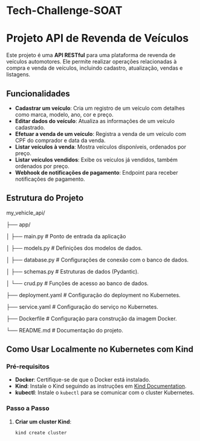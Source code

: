 # Tech-Challenge-SOAT



# Projeto API de Revenda de Veículos

Este projeto é uma **API RESTful** para uma plataforma de revenda de veículos automotores. Ele permite realizar operações relacionadas à compra e venda de veículos, incluindo cadastro, atualização, vendas e listagens.

## Funcionalidades

- **Cadastrar um veículo**: Cria um registro de um veículo com detalhes como marca, modelo, ano, cor e preço.
- **Editar dados do veículo**: Atualiza as informações de um veículo cadastrado.
- **Efetuar a venda de um veículo**: Registra a venda de um veículo com CPF do comprador e data da venda.
- **Listar veículos à venda**: Mostra veículos disponíveis, ordenados por preço.
- **Listar veículos vendidos**: Exibe os veículos já vendidos, também ordenados por preço.
- **Webhook de notificações de pagamento**: Endpoint para receber notificações de pagamento.

## Estrutura do Projeto
my_vehicle_api/

├── app/

│   ├── main.py          # Ponto de entrada da aplicação

│   ├── models.py        # Definições dos modelos de dados.

│   ├── database.py      # Configurações de conexão com o banco de dados.

│   ├── schemas.py       # Estruturas de dados (Pydantic).

│   └── crud.py          # Funções de acesso ao banco de dados.

├── deployment.yaml      # Configuração do deployment no Kubernetes.

├── service.yaml         # Configuração do serviço no Kubernetes.

├── Dockerfile            # Configuração para construção da imagem Docker.

└── README.md            # Documentação do projeto.

## Como Usar Localmente no Kubernetes com Kind

### Pré-requisitos

- **Docker**: Certifique-se de que o Docker está instalado.
- **Kind**: Instale o Kind seguindo as instruções em [Kind Documentation](https://kind.sigs.k8s.io/docs/user/quick-start/).
- **kubectl**: Instale o `kubectl` para se comunicar com o cluster Kubernetes.

### Passo a Passo

1. **Criar um cluster Kind**:
   ```bash
   kind create cluster
